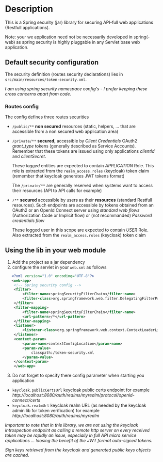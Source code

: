 # Description
This is a Spring security (jar) library for securing API-full web
applications (Restfull applications).

Note: your we application need not be necessarily developed
 in spring(-web) as spring security is highly pluggable in any 
 Servlet base web application.
 
## Default security configuration
The security definition (routes security declarations) lies
in `src/main/resources/token-security.xml`.

_I am using spring security namespace config's - 
I prefer keeping these cross concerns apart from code_.
 
### Routes config
 The config defines three routes securities
 
 * `/public/**` **non secured** resources (static, helpers, ... that are 
    accessible from a non secured web application area)
 * `/private/**` **secured**, accessible by _Client Credentials_ OAuth2
    *grant_type* tokens (generally described as Service Accounts). Remember that
    these tokens are issued using only applications _clientId_ and _clientSecret_.
    
    These _logged_ entities are expected 
    to contain _APPLICATION_ Role. This role is extracted from the `realm_access.roles` (keycloak) token claim 
    (remember that keycloak generates JWT tokens format)

    The `/private/**` are generally reserved when systems want to access their resources
    (API to API calls for example)
 * `/**` **secured** accessible by users as their **resources** (standard Restfull resources).
    Such endpoints are accessible by tokens obtained from an OAuth2 or an OpenId Connect server
    using _standard web flows_ (Authorization Code or Implicit flow) or (not recommanded) _Password credentials
    flow_
    
    These logged user in this scope are expected
    to contain _USER_ Role. Also extracted from the `realm_access.roles` (keycloak) token claim 
    

## Using the lib in your web module

1. Add the project as a jar dependency
2. configure the servlet in your `web.xml` as follows
```xml
   <?xml version="1.0" encoding="UTF-8"?>
   <web-app>
    <!-- Spring security config -->
   	<filter>
   		<filter-name>springSecurityFilterChain</filter-name>
   		<filter-class>org.springframework.web.filter.DelegatingFilterProxy</filter-class>
   	</filter>
   	<filter-mapping>
   		<filter-name>springSecurityFilterChain</filter-name>
   		<url-pattern>/*</url-pattern>
   	</filter-mapping>   
   	<listener>
   		<listener-class>org.springframework.web.context.ContextLoaderListener</listener-class>
   	</listener>
   	<context-param>
   		<param-name>contextConfigLocation</param-name>
   		<param-value>
   	        classpath:/token-security.xml
   	    </param-value>
   	</context-param>
    </web-app>
```
3. Do not forget to specify there config parameter when starting you application 
 
 - `keycloak.publicCertsUrl` keycloak public certs endpoint
  for example *http://localhost:8080/auth/realms/myrealm/protocol/openid-connect/certs*
 - `keycloak.realmUrl` keycloak realm URL (as needed by the keycloak admin lib for token verification)
  for example *http://localhost:8080/auth/realms/myrealm*

_Important to note that in this library, we are not using the keycloak introspection endpoint as 
calling a remote http server on every received token may be rapidly an issue, especially in full API micro service
applications ... loosing the benefit of the JWT format auto-signed tokens._

_Sign keys retrieved from the keycloak and generated public keys objects are cached._ 

